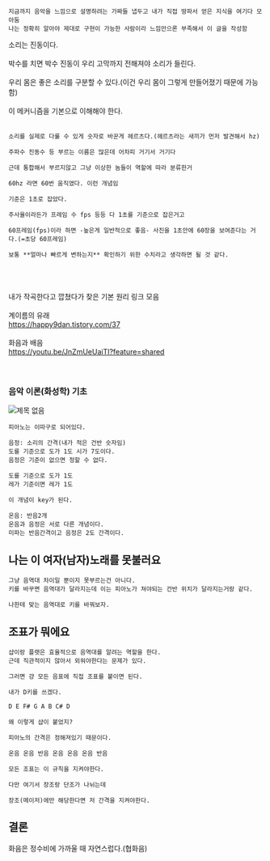 ```
지금까지 음악을 느낌으로 설명하려는 가짜들 냅두고 내가 직접 땅파서 얻은 지식을 여기다 모아둠
나는 정확히 알아야 제대로 구현이 가능한 사람이라 느낌만으론 부족해서 이 글을 작성함
```

소리는 진동이다.
<br><br>
박수를 치면 박수 진동이 우리 고막까지 전해져야 소리가 들린다.
<br><br>
우리 몸은 좋은 소리를 구분할 수 있다.(이건 우리 몸이 그렇게 만들어졌기 때문에 가능함)
<br><br>
이 메커니즘을 기본으로 이해해야 한다.
<br><br>
```
소리를 실제로 다룰 수 있게 숫자로 바꾼게 헤르츠다.(헤르츠라는 새끼가 먼저 발견해서 hz)

주파수 진동수 등 부르는 이름은 많은데 어차피 거기서 거기다

근데 통합해서 부르지않고 그냥 이상한 놈들이 역할에 따라 분류한거

60hz 라면 60번 움직였다. 이런 개념임

기준은 1초로 잡았다.

주사율이라든가 프레임 수 fps 등등 다 1초를 기준으로 잡은거고

60프레임(fps)이라 하면 -높은게 일반적으로 좋음- 사진을 1초안에 60장을 보여준다는 거다.(=초당 60프레임)

보통 **얼마나 빠르게 변하는지** 확인하기 위한 수치라고 생각하면 될 것 같다.

```
<br><br><br>
내가 작곡한다고 깝쳤다가 찾은 기본 원리 링크 모음
<br><br>
계이름의 유래<br>
<https://happy9dan.tistory.com/37>
<br><br>
화음과 배음<br>
<https://youtu.be/JnZmUeUaiTI?feature=shared>
<br><br><br>
### 음악 이론(화성학) 기초
![제목 없음](https://github.com/NekoAllergy/Exploration-Journal/assets/109721521/589345d0-60ca-40a1-bc56-bc01dd60a7af)

```
피아노는 이따구로 되어있다.

음정: 소리의 간격(내가 적은 건반 숫자임)
도를 기준으로 도가 1도 시가 7도이다.
음정은 기준이 없으면 정할 수 없다.

도를 기준으로 도가 1도
레가 기준이면 레가 1도

이 개념이 key가 된다.

온음: 반음2개
온음과 음정은 서로 다른 개념이다.
미파는 반음간격이고 음정은 2도 간격이다.

```

## 나는 이 여자(남자)노래를 못불러요
```
그냥 음역대 차이일 뿐이지 못부르는건 아니다.
키를 바꾸면 음역대가 달라지는데 이는 피아노가 쳐야되는 건반 위치가 달라지는거랑 같다.

나한테 맞는 음역대로 키를 바꿔보자.
```

## 조표가 뭐에요
```
샵이랑 플랫은 효율적으로 음역대를 알려는 역할을 한다.
근데 직관적이지 않아서 외워야한다는 문제가 있다.

그러면 걍 모든 음표에 직접 조표를 붙이면 된다.

내가 D키를 쓰겠다.

D E F# G A B C# D

왜 이렇게 샵이 붙었지?

피아노의 간격은 정해져있기 때문이다.

온음 온음 반음 온음 온음 온음 반음

모든 조표는 이 규칙을 지켜야한다.

다만 여기서 장조랑 단조가 나뉘는데

장조(메이저)에만 해당한다면 저 간격을 지켜야한다.
```


## 결론
화음은 정수비에 가까울 때 자연스럽다.(협화음)



